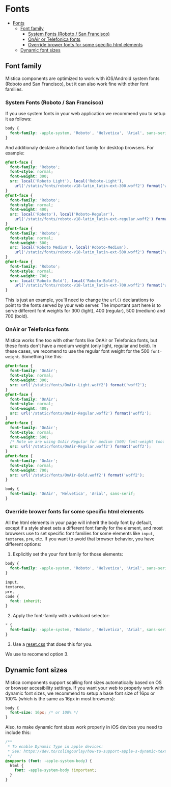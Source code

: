 # Fonts

<!-- TOC -->

- [Fonts](#fonts)
  - [Font family](#font-family)
    - [System Fonts (Roboto / San Francisco)](#system-fonts-roboto--san-francisco)
    - [OnAir or Telefonica fonts](#onair-or-telefonica-fonts)
    - [Override brower fonts for some specific html elements](#override-brower-fonts-for-some-specific-html-elements)
  - [Dynamic font sizes](#dynamic-font-sizes)

<!-- /TOC -->

## Font family

Mistica components are optimized to work with iOS/Android system fonts (Roboto and San Francisco), but it can
also work fine with other font families.

### System Fonts (Roboto / San Francisco)

If you use system fonts in your web application we recommend you to setup it as follows:

```css
body {
  font-family: -apple-system, 'Roboto', 'Helvetica', 'Arial', sans-serif;
}
```

And additionaly declare a Roboto font family for desktop browsers. For example:

```css
@font-face {
  font-family: 'Roboto';
  font-style: normal;
  font-weight: 300;
  src: local('Roboto Light'), local('Roboto-Light'),
    url('/static/fonts/roboto-v18-latin_latin-ext-300.woff2') format('woff2');
}
@font-face {
  font-family: 'Roboto';
  font-style: normal;
  font-weight: 400;
  src: local('Roboto'), local('Roboto-Regular'),
    url('/static/fonts/roboto-v18-latin_latin-ext-regular.woff2') format('woff2');
}
@font-face {
  font-family: 'Roboto';
  font-style: normal;
  font-weight: 500;
  src: local('Roboto Medium'), local('Roboto-Medium'),
    url('/static/fonts/roboto-v18-latin_latin-ext-500.woff2') format('woff2');
}
@font-face {
  font-family: 'Roboto';
  font-style: normal;
  font-weight: 700;
  src: local('Roboto Bold'), local('Roboto-Bold'),
    url('/static/fonts/roboto-v18-latin_latin-ext-700.woff2') format('woff2');
}
```

This is just an example, you'll need to change the `url()` declarations to point to the fonts served by your
web server. The important part here is to serve different font weights for 300 (light), 400 (regular), 500
(medium) and 700 (bold).

### OnAir or Telefonica fonts

Mistica works fine too with other fonts like OnAir or Telefonica fonts, but these fonts don't have a medium
weight (only light, regular and bold). In these cases, we recomend to use the regular font weight for the 500
`font-weight`. Something like this:

```css
@font-face {
  font-family: 'OnAir';
  font-style: normal;
  font-weight: 300;
  src: url('/static/fonts/OnAir-Light.woff2') format('woff2');
}
@font-face {
  font-family: 'OnAir';
  font-style: normal;
  font-weight: 400;
  src: url('/static/fonts/OnAir-Regular.woff2') format('woff2');
}
@font-face {
  font-family: 'OnAir';
  font-style: normal;
  font-weight: 500;
  /* Note we are using OnAir Regular for medium (500) font-weight too: */
  src: url('/static/fonts/OnAir-Regular.woff2') format('woff2');
}
@font-face {
  font-family: 'OnAir';
  font-style: normal;
  font-weight: 700;
  src: url('/static/fonts/OnAir-Bold.woff2') format('woff2');
}

body {
  font-family: 'OnAir', 'Helvetica', 'Arial', sans-serif;
}
```

### Override brower fonts for some specific html elements

All the html elements in your page will inherit the body font by default, except if a style sheet sets a
different font family for the element, and most browsers use to set specific font families for some elements
like `input`, `textarea`, `pre`, etc. If you want to avoid that browser behavior, you have different options:

1. Explicitly set the your font family for those elements:

```css
body {
  font-family: -apple-system, 'Roboto', 'Helvetica', 'Arial', sans-serif;
}

input,
textarea,
pre,
code {
  font: inherit;
}
```

2. Apply the font-family with a wildcard selector:

```css
* {
  font-family: -apple-system, 'Roboto', 'Helvetica', 'Arial', sans-serif;
}
```

3. Use a [reset.css](https://meyerweb.com/eric/tools/css/reset/) that does this for you.

We use to recomend option 3.

## Dynamic font sizes

Mistica components support scalling font sizes automatically based on OS or browser accesibility settings. If
you want your web to properly work with dynamic font sizes, we recommend to setup a base font size of 16px or
100% (which is the same as 16px in most browsers):

```css
body {
  font-size: 16px; /* or 100% */
}
```

Also, to make dynamic font sizes work properly in iOS devices you need to include this:

```css
/**
 * To enable Dynamic Type in apple devices:
 * See: https://dev.to/colingourlay/how-to-support-apple-s-dynamic-text-in-your-web-content-with-css-40c0
 */
@supports (font: -apple-system-body) {
  html {
    font: -apple-system-body !important;
  }
}
```
